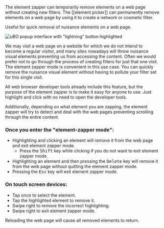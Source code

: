 The element zapper can temporarily remove elements on a web page without creating new filters. The [[element picker]] can permanently remove elements on a web page by using it to create a network or cosmetic filter.

Useful for quick removal of nuisance elements on a web page.

![uBO popup interface with "lightning" button highlighted](https://user-images.githubusercontent.com/95879668/199074261-52ca63e3-fb36-49cb-9def-481ac4d41d30.png)

We may visit a web page on a website for which we do not intend to become a regular visitor, and many sites nowadays will throw nuisance visual elements preventing us from accessing the content. Often we would prefer not to go through the process of creating filters for just that one visit. The element zapper mode is convenient in this use case. You can quickly remove the nuisance visual element without having to pollute your filter set for this single visit.

All web browser developer tools already include this feature, but the purpose of the element zapper is to make it easy for anyone to use. Just highlight and click with no need to open the developer tools.

Additionally, depending on what element you are zapping, the element zapper will try to detect and deal with the web pages preventing scrolling through the entire content.

### Once you enter the "element-zapper mode":

- Highlighting and clicking an element will remove it from the web page and exit element zapper mode.
    - Press the <kbd>Shift</kbd> key while clicking if you do not want to exit element zapper mode.
- Highlighting an element and then pressing the <kbd>Delete</kbd> key will remove it from the web page without quitting the element zapper mode.
- Pressing the <kbd>Esc</kbd> key will exit element zapper mode.

### On touch screen devices:

- Tap once to select the element.
- Tap the highlighted element to remove it.
- Swipe right to remove the incorrect highlighting.
- Swipe right to exit element zapper mode.

Reloading the web page will cause all removed elements to return.